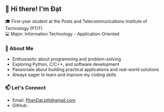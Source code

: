 ## 👋 Hi there! I'm Đạt  
🎓 First-year student at the Posts and Telecommunications Institute of Technology (PTIT)  
💻 Major: Information Technology – Application-Oriented  

### 🚀 About Me  
- Enthusiastic about programming and problem-solving  
- Exploring Python, C/C++, and software development  
- Passionate about building practical applications and real-world solutions  
- Always eager to learn and improve my coding skills  

### 📫 Let's Connect  
- Email: PhanDat.ptit@gmail.com 
- GitHub: 
